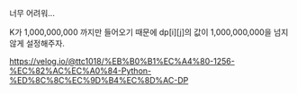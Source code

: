 너무 어려워...

K가 1,000,000,000 까지만 들어오기 때문에 dp[i][j]의 값이 1,000,000,000을 넘지 않게 설정해주자. 

https://velog.io/@ttc1018/%EB%B0%B1%EC%A4%80-1256-%EC%82%AC%EC%A0%84-Python-%ED%8C%8C%EC%9D%B4%EC%8D%AC-DP